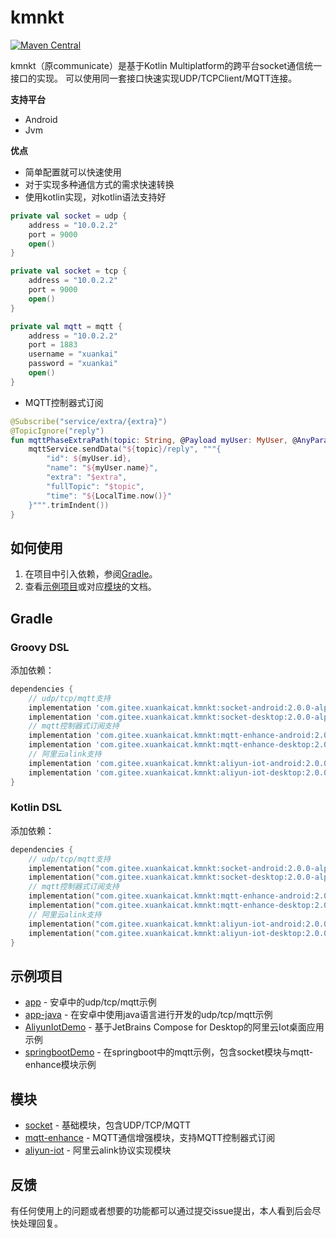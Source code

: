 # kmnkt

[![Maven Central](https://img.shields.io/maven-central/v/com.gitee.xuankaicat.kmnkt/socket.svg)](https://central.sonatype.com/search?smo=true&q=kmnkt&namespace=com.gitee.xuankaicat.kmnkt)

kmnkt（原communicate）是基于Kotlin Multiplatform的跨平台socket通信统一接口的实现。
可以使用同一套接口快速实现UDP/TCPClient/MQTT连接。

**支持平台**
- Android
- Jvm

**优点**
- 简单配置就可以快速使用
- 对于实现多种通信方式的需求快速转换
- 使用kotlin实现，对kotlin语法支持好
```kotlin
private val socket = udp {
    address = "10.0.2.2"
    port = 9000
    open()
}

private val socket = tcp {
    address = "10.0.2.2"
    port = 9000
    open()
}

private val mqtt = mqtt {
    address = "10.0.2.2"
    port = 1883
    username = "xuankai"
    password = "xuankai"
    open()
}
```
- MQTT控制器式订阅
```kotlin
@Subscribe("service/extra/{extra}")
@TopicIgnore("reply")
fun mqttPhaseExtraPath(topic: String, @Payload myUser: MyUser, @AnyParam extra: List<String>) {
    mqttService.sendData("${topic}/reply", """{
        "id": ${myUser.id},
        "name": "${myUser.name}",
        "extra": "$extra",
        "fullTopic": "$topic",
        "time": "${LocalTime.now()}"
    }""".trimIndent())
}
```

## 如何使用
1. 在项目中引入依赖，参阅[Gradle](#gradle)。
2. 查看[示例项目](#示例项目)或对应[模块](#模块)的文档。

## Gradle

### Groovy DSL

添加依赖：

```groovy
dependencies {
    // udp/tcp/mqtt支持
    implementation 'com.gitee.xuankaicat.kmnkt:socket-android:2.0.0-alpha06'// 适用于Android
    implementation 'com.gitee.xuankaicat.kmnkt:socket-desktop:2.0.0-alpha06'// 适用于Desktop
    // mqtt控制器式订阅支持
    implementation 'com.gitee.xuankaicat.kmnkt:mqtt-enhance-android:2.0.0-alpha06'// 适用于Android
    implementation 'com.gitee.xuankaicat.kmnkt:mqtt-enhance-desktop:2.0.0-alpha06'// 适用于Desktop
    // 阿里云alink支持
    implementation 'com.gitee.xuankaicat.kmnkt:aliyun-iot-android:2.0.0-alpha06'// 适用于Android
    implementation 'com.gitee.xuankaicat.kmnkt:aliyun-iot-desktop:2.0.0-alpha06'// 适用于Desktop
}
```

### Kotlin DSL

添加依赖：

```kotlin
dependencies {
    // udp/tcp/mqtt支持
    implementation("com.gitee.xuankaicat.kmnkt:socket-android:2.0.0-alpha06")// 适用于Android
    implementation("com.gitee.xuankaicat.kmnkt:socket-desktop:2.0.0-alpha06")// 适用于Desktop
    // mqtt控制器式订阅支持
    implementation("com.gitee.xuankaicat.kmnkt:mqtt-enhance-android:2.0.0-alpha06")// 适用于Android
    implementation("com.gitee.xuankaicat.kmnkt:mqtt-enhance-desktop:2.0.0-alpha06")// 适用于Desktop
    // 阿里云alink支持
    implementation("com.gitee.xuankaicat.kmnkt:aliyun-iot-android:2.0.0-alpha06")// 适用于Android
    implementation("com.gitee.xuankaicat.kmnkt:aliyun-iot-desktop:2.0.0-alpha06")// 适用于Desktop
}
```

## 示例项目

* [app](examples/app) - 安卓中的udp/tcp/mqtt示例
* [app-java](examples/app-java) - 在安卓中使用java语言进行开发的udp/tcp/mqtt示例
* [AliyunIotDemo](examples/AliyunIotDemo) - 基于JetBrains Compose for Desktop的阿里云Iot桌面应用示例
* [springbootDemo](examples/springbootDemo) - 在springboot中的mqtt示例，包含socket模块与mqtt-enhance模块示例

## 模块

* [socket](socket) - 基础模块，包含UDP/TCP/MQTT
* [mqtt-enhance](mqtt-enhance) - MQTT通信增强模块，支持MQTT控制器式订阅
* [aliyun-iot](aliyun-iot) - 阿里云alink协议实现模块

## 反馈

有任何使用上的问题或者想要的功能都可以通过提交issue提出，本人看到后会尽快处理回复。